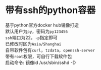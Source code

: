 # 带有ssh的python容器
基于python官方docker hub镜像打造 \
默认用户为`py`，密码为`py123456` \
`ssh`端口为22，`-p`指定即可 \
已修改时区为`Asia/Shanghai` \
自带软件包有`curl`，`tzdata`，`openssh-server` \
带有`root`权限，可自行下载软件包 \
启动命令: 镜像id /usr/sbin/sshd -D
